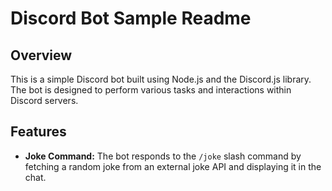 # Discord Bot Sample Readme

## Overview

This is a simple Discord bot built using Node.js and the Discord.js library. The bot is designed to perform various tasks and interactions within Discord servers.

## Features

- **Joke Command:** The bot responds to the `/joke` slash command by fetching a random joke from an external joke API and displaying it in the chat.

